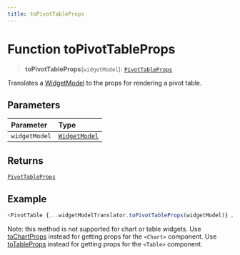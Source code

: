 ```yaml
---
title: toPivotTableProps
---
```


# Function toPivotTableProps

> **toPivotTableProps**(`widgetModel`): [`PivotTableProps`](../../../interfaces/interface.PivotTableProps.md)

Translates a [WidgetModel](../../interface.WidgetModel.md) to the props for rendering a pivot table.

## Parameters

| Parameter | Type |
| :------ | :------ |
| `widgetModel` | [`WidgetModel`](../../interface.WidgetModel.md) |

## Returns

[`PivotTableProps`](../../../interfaces/interface.PivotTableProps.md)

## Example

```ts
<PivotTable {...widgetModelTranslator.toPivotTableProps(widgetModel)} />
```

Note: this method is not supported for chart or table widgets.
Use [toChartProps](function.toChartProps.md) instead for getting props for the `<Chart>`  component.
Use [toTableProps](function.toTableProps.md) instead for getting props for the `<Table>`  component.
